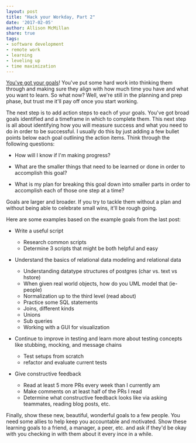 ```yaml
---
layout: post
title: "Hack your Workday, Part 2"
date: '2017-02-05'
author: Allison McMillan
share: true
tags:
- software development
- remote work
- learning
- leveling up
- time maximization
---
```


[You've got your goals](http://daydreamsinruby.com/hack-your-workday-p1/)! You've put some hard work into thinking them through and making sure they align with how much time you have and what you want to learn. So what now? Well, we're still in the planning and prep phase, but trust me it'll pay off once you start working.

The next step is to add action steps to each of your goals. You've got broad goals identified and a timeframe in which to complete them. This next step is all about identifying how you will measure success and what you need to do in order to be successful. I usually do this by just adding a few bullet points below each goal outlining the action items. Think through the following questions:

- How will I know if I'm making progress?

- What are the smaller things that need to be learned or done in order to accomplish this goal?

- What is my plan for breaking this goal down into smaller parts in order to accomplish each of those one step at a time?

Goals are larger and broader. If you try to tackle them without a plan and without being able to celebrate small wins, it'll be rough going.

Here are some examples based on the example goals from the last post:

- Write a useful script
  - Research common scripts
  - Determine 3 scripts that might be both helpful and easy

- Understand the basics of relational data modeling and relational data
  - Understanding datatype structures of postgres (char vs. text vs hstore)
  - When given real world objects, how do you UML model that (ie- people)
  - Normalization up to the third level (read about)
  - Practice some SQL statements
  - Joins, different kinds
  - Unions
  - Sub queries
  - Working with a GUI for visualization


- Continue to improve in testing and learn more about testing concepts like stubbing, mocking, and message chains
  - Test setups from scratch
  - refactor and evaluate current tests

- Give constructive feedback
  - Read at least 5 more PRs every week than I currently am
  - Make comments on at least half of the PRs I read
  - Determine what constructive feedback looks like via asking teammates, reading blog posts, etc.

Finally, show these new, beautiful, wonderful goals to a few people. You need some allies to help keep you accountable and motivated. Show these learning goals to a friend, a manager, a peer, etc. and ask if they'd be okay with you checking in with them about it every ince in a while.
